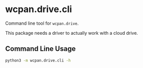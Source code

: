 # wcpan.drive.cli

Command line tool for `wcpan.drive`.

This package needs a driver to actually work with a cloud drive.

## Command Line Usage

```sh
python3 -m wcpan.drive.cli -h
```
